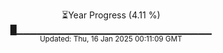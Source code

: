 <p align="center">
⏳Year Progress (4.11 %)<br>
█▁▁▁▁▁▁▁▁▁▁▁▁▁▁▁▁▁▁▁▁▁▁▁▁▁▁▁▁▁ <br>
<sub>Updated: Thu, 16 Jan 2025 00:11:09 GMT</sub>
</p>

